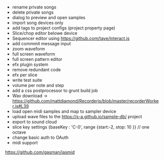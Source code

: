  - rename  private songs	
 - delete  private songs	
 - dialog to preview and open samples
 - import song devices only
 - add tags to project configs (project property page) 
 - Slice/chop editor belowe device
 - Sequencer editor using https://github.com/taye/interact.js
 - add commmit message input	
 - zoom waveform
 - full screen waveform
 - full screen pattern editor
 - efx plugin system
 - remove redundant code
 - efx per slice
 - write test suite
 - volume per note and step
 - add a css postprocessor to grunt build job
 - Wav download -> https://github.com/mattdiamond/Recorderjs/blob/master/recorderWorker.js#L39
 - load open midi samples and map to sampler device
 - upload wave files to the https://s-a.github.io/sample-db/ project
 - export to sound cloud
 - slice key settings {baseKey : 'C-0', range {start:-2, stop: 10 }} // one octave
 - change basic auth to OAuth
 - midi support
 
 https://github.com/gasman/jasmid 